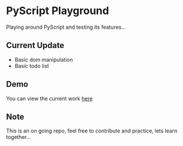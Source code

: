 # PyScript Playground
Playing around PyScript and testing its features...

## Current Update
- Basic dom manipulation
- Basic todo list

## Demo
You can view the current work [here](https://iamaminmajid.github.io/PyScript-Playground/)

## Note
This is an on going repo, feel free to contribute and practice, lets learn together...

